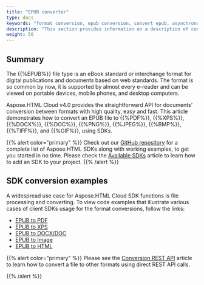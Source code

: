 ```yaml
---
title: "EPUB converter"
type: docs
keywords: "format conversion, epub conversion, convert epub, asynchronous conversion, conversion SDK, convert epub to pdf, convert epub to xps, convert epub to docx, convert epub to image, SDK example, Python, PHP, Perl, Android, Swift, C#, Java, Node.js"
description: "This section provides information on a description of conversion features of Aspose.HTML Cloud SDK API and the list of supported EPUB files conversion scenarios using various SDKs. The SDKs are wrappers upon REST API to help developers speed up their development. SDKs are available in PHP, Perl, Android, Swift, C#, Java and more."
weight: 50
---
```


## **Summary**

The {{%EPUB%}} file type is an eBook standard or interchange format for digital publications and documents based on web standards. The format is so common by now, it is supported by almost every e-reader and can be viewed on portable devices, mobile phones, and desktop computers.

Aspose.HTML Cloud v4.0 provides the straightforward API for documents' conversion between formats with high quality, easy and fast. This article demonstrates how to convert an EPUB file to {{%PDF%}}, {{%XPS%}}, {{%DOCX%}}, {{%DOC%}}, {{%PNG%}}, {{%JPEG%}}, {{%BMP%}}, {{%TIFF%}},  and {{%GIF%}}, using SDKs.

{{% alert color="primary" %}} 
Check out our [GitHub repository](https://github.com/aspose-html-cloud) for a complete list of Aspose.HTML SDKs along with working examples, to get you started in no time. Please check the [Available SDKs](/html/available-sdks/) article to learn how to add an SDK to your project.
{{% /alert %}} 

## **SDK conversion examples**

A widespread use case for Aspose.HTML Cloud SDK functions is file processing and converting. To view code examples that illustrate various cases of client SDKs usage for the format conversions, follow the links:

 - [EPUB to PDF](/html/conversion-sdk-api/epub-to-pdf/) 
 - [EPUB to XPS](/html/conversion-sdk-api/epub-to-xps/)
 - [EPUB to DOCX/DOC](/html/conversion-sdk-api/epub-to-docx/) 
 - [EPUB to Image](/html/conversion-sdk-api/epub-to-image/) 
 - [EPUB to HTML](/html/conversion-sdk-api/epub-to-html/) 

{{% alert color="primary" %}} 
Please see the [Conversion REST API](/html/conversion-rest-api/) article to learn how to convert a file to other formats using direct REST API calls.

{{% /alert %}} 

